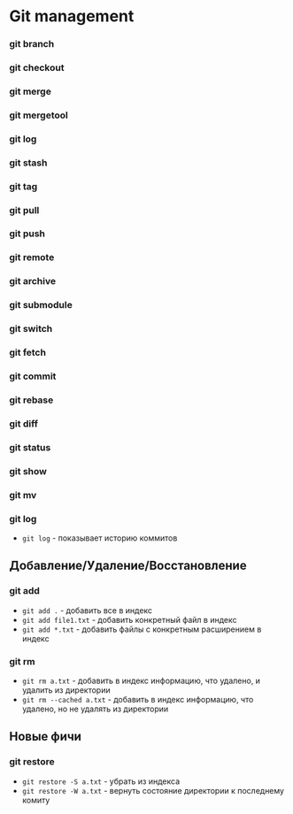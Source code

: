 # Git management

### git branch
### git checkout
### git merge
### git mergetool
### git log
### git stash
### git tag
### git pull
### git push
### git remote
### git archive
### git submodule
### git switch
### git fetch
### git commit
### git rebase
### git diff
### git status
### git show
### git mv

### git log
* `git log` - показывает историю коммитов

## Добавление/Удаление/Восстановление
### git add
* `git add .` - добавить все в индекс
* `git add file1.txt` - добавить конкретный файл в индекс
* `git add *.txt` - добавить файлы с конкретным расширением в индекс

### git rm
* `git rm a.txt` - добавить в индекс информацию, что удалено, и удалить из директории
* `git rm --cached a.txt` - добавить в индекс информацию, что удалено, но не удалять из директории

## Новые фичи
### git restore
* `git restore -S a.txt` - убрать из индекса
* `git restore -W a.txt` - вернуть состояние директории к последнему комиту